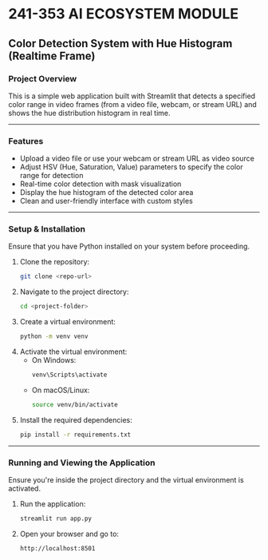 # 241-353 AI ECOSYSTEM MODULE

##  Color Detection System with Hue Histogram (Realtime Frame)

### Project Overview

This is a simple web application built with Streamlit that detects a specified color range in video frames (from a video file, webcam, or stream URL) and shows the hue distribution histogram in real time.

---

### Features

- Upload a video file or use your webcam or stream URL as video source
- Adjust HSV (Hue, Saturation, Value) parameters to specify the color range for detection
- Real-time color detection with mask visualization
- Display the hue histogram of the detected color area
- Clean and user-friendly interface with custom styles

---


### Setup & Installation

Ensure that you have Python installed on your system before proceeding.

1. Clone the repository:
   ```bash
   git clone <repo-url>
   ```
2. Navigate to the project directory:
   ```bash
   cd <project-folder>
   ```
3. Create a virtual environment:
   ```bash
   python -m venv venv
   ```
4. Activate the virtual environment:
   - On Windows:
      ```bash
      venv\Scripts\activate
      ```
   - On macOS/Linux:
      ```bash
      source venv/bin/activate
      ```
5. Install the required dependencies:
   ```bash
   pip install -r requirements.txt
   ```
---

### Running and Viewing the Application

Ensure you're inside the project directory and the virtual environment is activated.
1. Run the application:
   ```bash
   streamlit run app.py
   ```
2. Open your browser and go to:
   ```
   http://localhost:8501
   ```